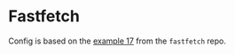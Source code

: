 # Fastfetch

Config is based on the [example 17](https://github.com/fastfetch-cli/fastfetch/blob/dev/presets/examples/17.jsonc) from the `fastfetch` repo.
